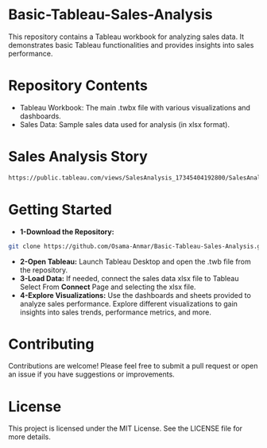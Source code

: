 # Basic-Tableau-Sales-Analysis
This repository contains a Tableau workbook for analyzing sales data. It demonstrates basic Tableau functionalities and provides insights into sales performance.

# Repository Contents
* Tableau Workbook: The main .twbx file with various visualizations and dashboards.
* Sales Data: Sample sales data used for analysis (in xlsx format).

# Sales Analysis Story
```bash
https://public.tableau.com/views/SalesAnalysis_17345404192800/SalesAnalysisStory?:language=en-US&:sid=&:redirect=auth&:display_count=n&:origin=viz_share_link
```

# Getting Started
* **1-Download the Repository:**
```bash
git clone https://github.com/Osama-Anmar/Basic-Tableau-Sales-Analysis.git
```
* **2-Open Tableau:**
Launch Tableau Desktop and open the .twb file from the repository.
* **3-Load Data:**
If needed, connect the sales data xlsx file to Tableau Select From **Connect** Page and selecting the xlsx file.
* **4-Explore Visualizations:**
Use the dashboards and sheets provided to analyze sales performance. Explore different visualizations to gain insights into sales trends, performance metrics, and more.

#  Contributing
Contributions are welcome! Please feel free to submit a pull request or open an issue if you have suggestions or improvements.

# License
This project is licensed under the MIT License. See the LICENSE file for more details.

